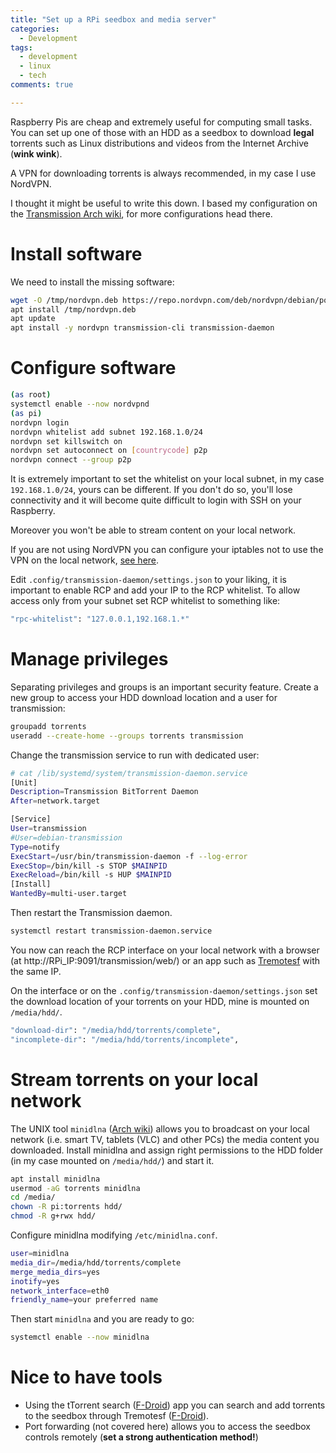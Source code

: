 ```yaml
---
title: "Set up a RPi seedbox and media server"
categories:
  - Development
tags:
  - development
  - linux
  - tech
comments: true

---
```



Raspberry Pis are cheap and extremely useful for computing small tasks.
You can set up one of those with an HDD as a seedbox to download **legal** torrents such as Linux distributions and videos from the Internet Archive (**wink wink**).

A VPN for downloading torrents is always recommended, in my case I use NordVPN.

I thought it might be useful to write this down.
I based my configuration on the [Transmission Arch wiki](https://wiki.archlinux.org/index.php/Transmission), for more configurations head there.


# Install software
We need to install the missing software:

```bash
wget -O /tmp/nordvpn.deb https://repo.nordvpn.com/deb/nordvpn/debian/pool/main/nordvpn-release_1.0.0_all.deb
apt install /tmp/nordvpn.deb
apt update
apt install -y nordvpn transmission-cli transmission-daemon
```

# Configure software

```bash
(as root)
systemctl enable --now nordvpnd
(as pi)
nordvpn login
nordvpn whitelist add subnet 192.168.1.0/24
nordvpn set killswitch on
nordvpn set autoconnect on [countrycode] p2p
nordvpn connect --group p2p
```
It is extremely important to set the whitelist on your local subnet, in my case ```192.168.1.0/24```, yours can be different.
If you don't do so, you'll lose connectivity and it will become quite difficult to login with SSH on your Raspberry.

Moreover you won't be able to stream content on your local network.

If you are not using NordVPN you can configure your iptables not to use the VPN on the local network, [see here](https://openvpn.net/community-resources/how-to/#redirect).


Edit ```.config/transmission-daemon/settings.json``` to your liking, it is important to enable RCP and add your IP to the RCP whitelist.
To allow access only from your subnet set RCP whitelist to something like:

```bash
"rpc-whitelist": "127.0.0.1,192.168.1.*"
```


# Manage privileges

Separating privileges and groups is an important security feature.
Create a new group to access your HDD download location and a user for transmission:

```bash
groupadd torrents
useradd --create-home --groups torrents transmission
```
Change the transmission service to run with dedicated user:

```bash
# cat /lib/systemd/system/transmission-daemon.service
[Unit]
Description=Transmission BitTorrent Daemon
After=network.target

[Service]
User=transmission
#User=debian-transmission
Type=notify
ExecStart=/usr/bin/transmission-daemon -f --log-error
ExecStop=/bin/kill -s STOP $MAINPID
ExecReload=/bin/kill -s HUP $MAINPID
[Install]
WantedBy=multi-user.target   

```

Then restart the Transmission daemon.
```bash
systemctl restart transmission-daemon.service
```

You now can reach the RCP interface on your local network with a browser (at http://RPi_IP:9091/transmission/web/) or an app such as [Tremotesf](https://f-droid.org/en/packages/org.equeim.tremotesf/) with the same IP.

On the interface or on the ```.config/transmission-daemon/settings.json``` set the download location of your torrents on your HDD, mine is mounted on ```/media/hdd/```.

```bash
"download-dir": "/media/hdd/torrents/complete",
"incomplete-dir": "/media/hdd/torrents/incomplete",   
```

# Stream torrents on your local network
The UNIX tool ```minidlna``` ([Arch wiki](https://wiki.archlinux.org/index.php/ReadyMedia)) allows you to broadcast on your local network (i.e. smart TV, tablets (VLC) and other PCs) the media content you downloaded.
Install minidlna and assign right permissions to the HDD folder (in my case mounted on ```/media/hdd/```) and start it.

```bash
apt install minidlna
usermod -aG torrents minidlna
cd /media/
chown -R pi:torrents hdd/
chmod -R g+rwx hdd/
```

Configure minidlna modifying ```/etc/minidlna.conf```.

```bash
user=minidlna
media_dir=/media/hdd/torrents/complete
merge_media_dirs=yes
inotify=yes
network_interface=eth0
friendly_name=your preferred name
```
Then start ```minidlna``` and you are ready to go:

```bash
systemctl enable --now minidlna
```

# Nice to have tools

* Using the tTorrent search ([F-Droid](https://f-droid.org/en/packages/hu.tagsoft.ttorrent.search/)) app you can search and add torrents to the seedbox through Tremotesf ([F-Droid](https://f-droid.org/en/packages/org.equeim.tremotesf/)).
* Port forwarding (not covered here) allows you to access the seedbox controls remotely (**set a strong authentication method!**)
